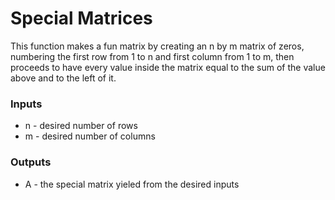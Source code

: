 # Special Matrices
This function makes a fun matrix by creating an n by m matrix of zeros, numbering the first row from 1 to n and first column from 1 to m, then proceeds to have every value inside the matrix equal to the sum of the value above and to the left of it.
### Inputs
* n - desired number of rows
* m - desired number of columns
### Outputs
* A - the special matrix yieled from the desired inputs
